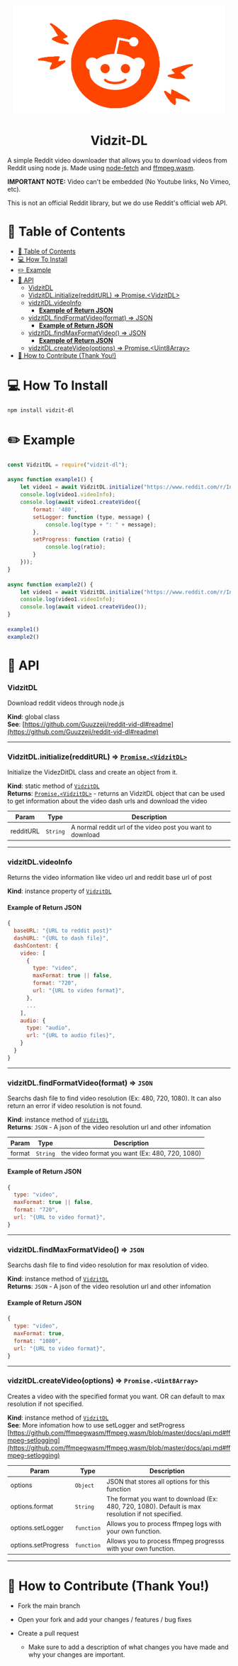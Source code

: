 <p align="center">
<img src="./assets/reddit-readme.gif"></img>
</p>

<h1 align="center">Vidzit-DL</h1>

A simple Reddit video downloader that allows you to download videos from Reddit using node js. Made using [node-fetch](https://www.npmjs.com/package/node-fetch) and [ffmpeg.wasm](https://github.com/ffmpegwasm/ffmpeg.wasm).

**IMPORTANT NOTE:** Video can't be embedded (No Youtube links, No Vimeo, etc).

This is not an official Reddit library, but we do use Reddit's official web API.

# 📌 Table of Contents
- [📌 Table of Contents](#-table-of-contents)
- [💻 How To Install](#-how-to-install)
- [✏️ Example](#️-example)
- [📖 API](#-api)
    - [VidzitDL](#vidzitdl)
    - [VidzitDL.initialize(redditURL) ⇒ Promise.\<VidzitDL\>](#vidzitdlinitializeredditurl--promisevidzitdl)
    - [vidzitDL.videoInfo](#vidzitdlvideoinfo)
      - [**Example of Return JSON**](#example-of-return-json)
    - [vidzitDL.findFormatVideo(format) ⇒ JSON](#vidzitdlfindformatvideoformat--json)
      - [**Example of Return JSON**](#example-of-return-json-1)
    - [vidzitDL.findMaxFormatVideo() ⇒ JSON](#vidzitdlfindmaxformatvideo--json)
      - [**Example of Return JSON**](#example-of-return-json-2)
    - [vidzitDL.createVideo(options) ⇒ Promise.\<Uint8Array\>](#vidzitdlcreatevideooptions--promiseuint8array)
- [🤝 How to Contribute (Thank You!)](#-how-to-contribute-thank-you)

# 💻 How To Install
```bash
npm install vidzit-dl
```

# ✏️ Example
```js
const VidzitDL = require("vidzit-dl");

async function example1() {
    let video1 = await VidzitDL.initialize("https://www.reddit.com/r/IndieDev/comments/10hgvjq/vr_has_been_punishing_for_particles");
    console.log(video1.videoInfo);
    console.log(await video1.createVideo({
        format: '480',
        setLogger: function (type, message) {
            console.log(type + ": " + message);
        },
        setProgress: function (ratio) {
            console.log(ratio);
        }
    }));
}

async function example2() {
    let video1 = await VidzitDL.initialize("https://www.reddit.com/r/IndieDev/comments/10hgvjq/vr_has_been_punishing_for_particles");
    console.log(video1.videoInfo);
    console.log(await video1.createVideo());
}

example1()
example2()
```

# 📖 API
<a name="VidzitDL"></a>

### VidzitDL
Download reddit videos through node.js

**Kind**: global class  
**See**: [https://github.com/Guuzzeji/reddit-vid-dl#readme](https://github.com/Guuzzeji/reddit-vid-dl#readme)  

---

<a name="new_VidzitDL_new"></a>

<a name="VidzitDL.initialize"></a>

### VidzitDL.initialize(redditURL) ⇒ [<code>Promise.&lt;VidzitDL&gt;</code>](#VidzitDL)
Initialize the VidezDitDL class and create an object from it.

**Kind**: static method of [<code>VidzitDL</code>](#VidzitDL)  
**Returns**: [<code>Promise.&lt;VidzitDL&gt;</code>](#VidzitDL) - returns an VidzitDL object that can be used to get information about the video dash urls and download the video  

| Param | Type | Description |
| --- | --- | --- |
| redditURL | <code>String</code> | A normal reddit url of the video post you want to download |

---

<a name="VidzitDL+videoInfo"></a>

### vidzitDL.videoInfo
Returns the video information like video url and reddit base url of post

**Kind**: instance property of [<code>VidzitDL</code>](#VidzitDL)  

#### **Example of Return JSON**
```js
{
  baseURL: "{URL to reddit post}"
  dashURL: "{URL to dash file}",
  dashContent: {
    video: [
      {
        type: "video",
        maxFormat: true || false,
        format: "720",
        url: "{URL to video format}",
      },
      ...
    ],
    audio: {
      type: "audio",
      url: "{URL to audio files}",
    }
  }
}
```

---

<a name="VidzitDL+findFormatVideo"></a>

### vidzitDL.findFormatVideo(format) ⇒ <code>JSON</code>
Searchs dash file to find video resolution (Ex: 480, 720, 1080). It can also return an error if video resolution is not found.

**Kind**: instance method of [<code>VidzitDL</code>](#VidzitDL)  
**Returns**: <code>JSON</code> - A json of the video resolution url and other infomation  

| Param | Type | Description |
| --- | --- | --- |
| format | <code>String</code> | the video format you want (Ex: 480, 720, 1080) |

#### **Example of Return JSON**
```js
{
  type: "video",
  maxFormat: true || false,
  format: "720",
  url: "{URL to video format}",
}
```

---

<a name="VidzitDL+findMaxFormatVideo"></a>

### vidzitDL.findMaxFormatVideo() ⇒ <code>JSON</code>
Searchs dash file to find video resolution for max resolution of video.

**Kind**: instance method of [<code>VidzitDL</code>](#VidzitDL)  
**Returns**: <code>JSON</code> - A json of the video resolution url and other infomation  
<a name="VidzitDL+createVideo"></a>

#### **Example of Return JSON**
```js
{
  type: "video",
  maxFormat: true,
  format: "1080",
  url: "{URL to video format}",
}
```

---

### vidzitDL.createVideo(options) ⇒ <code>Promise.&lt;Uint8Array&gt;</code>
Creates a video with the specified format you want. OR can default to max resolution if not specified.

**Kind**: instance method of [<code>VidzitDL</code>](#VidzitDL)  
**See**: More infomation how to use setLogger and setProgress [https://github.com/ffmpegwasm/ffmpeg.wasm/blob/master/docs/api.md#ffmpeg-setlogging](https://github.com/ffmpegwasm/ffmpeg.wasm/blob/master/docs/api.md#ffmpeg-setlogging)  

| Param | Type | Description |
| --- | --- | --- |
| options | <code>Object</code> | JSON that stores all options for this function |
| options.format | <code>String</code> | The format you want to download (Ex: 480, 720, 1080). Default is max resolution if not specified. |
| options.setLogger | <code>function</code> | Allows you to process ffmpeg logs with your own function. |
| options.setProgress | <code>function</code> | Allows you to process ffmpeg progresss with your own function. |

---

# 🤝 How to Contribute (Thank You!)
- Fork the main branch

- Open your fork and add your changes / features / bug fixes

- Create a pull request
  - Make sure to add a description of what changes you have made and why your changes are important.
